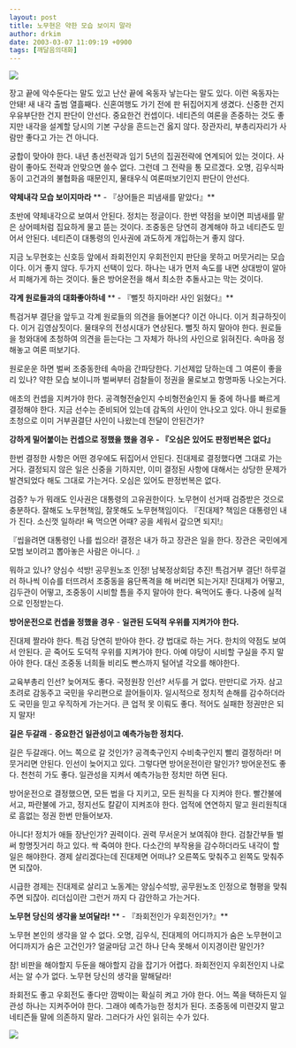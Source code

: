 ```yaml
---
layout: post
title: 노무현은 약한 모습 보이지 말라
author: drkim
date: 2003-03-07 11:09:19 +0900
tags: [깨달음의대화]
---
```

![](http://www.seoprise.com/jboard/data/img/binary/a1039420277.jpg)

장고 끝에 악수둔다는 말도 있고 난산 끝에 옥동자 낳는다는 말도 있다. 이런 옥동자는 안돼!  새 내각 출범 열흘째다. 신혼여행도 가기 전에 판 뒤집어지게 생겼다. 신중한 건지 우유부단한 건지 판단이 안선다. 중요한건 컨셉이다. 네티즌의 여론을 존중하는 것도 좋지만 내각을 설계할 당시의 기본 구상을 흔드는건 옳지 않다. 장관자리, 부총리자리가 사람만 좋다고 가는 건 아니다. 

궁합이 맞아야 한다. 내년 총선전략과 임기 5년의 집권전략에 연계되어 있는 것이다. 사람이 좋아도 전략과 안맞으면 쓸수 없다. 그런데 그 전략을 통 모르겠다. 오명, 김우식파동이 고건과의 불협화음 때문인지, 물태우식 여론떠보기인지 판단이 안선다. 

**약체내각 모습 보이지마라**
** - 『상어들은 피냄새를 맡았다』** 

초반에 약체내각으로 보여서 안된다. 정치는 정글이다. 한번 약점을 보이면 피냄새를 맡은 상어떼처럼 집요하게 물고 뜯는 것이다. 조중동은 당연히 경계해야 하고 네티즌도 믿어서 안된다. 네티즌이 대통령의 인사권에 과도하게 개입하는거 좋지 않다.

지금 노무현호는 신호등 앞에서 좌회전인지 우회전인지 판단을 못하고 머뭇거리는 모습이다. 이거 좋지 않다. 두가지 선택이 있다. 하나는 내가 먼저 속도를 내면 상대방이 알아서 피해가게 하는 것이다. 둘은 방어운전을 해서 최소한 추돌사고는 막는 것이다. 

**각계 원로들과의 대화좋아하네**
** - 『뻘짓 하지마라! 사인 읽혔다』**

특검거부 결단을 앞두고 각계 원로들의 의견을 들어본다? 이건 아니다. 이거 최규하짓이다. 이거 김영삼짓이다. 물태우의 전성시대가 연상된다. 뻘짓 하지 말아야 한다. 원로들을 청와대에 초청하여 의견을 듣는다는 그 자체가 하나의 사인으로 읽혀진다. 속마음 정해놓고 여론 떠보기다. 

원로운운 하면 벌써 조중동한테 속마음 간파당한다. 기선제압 당하는데 그 여론이 좋을리 있나? 약한 모습 보이니까 벌써부터 검찰들이 정권을 물로보고 항명파동 나오는거다. 

애초의 컨셉을 지켜가야 한다. 공격형전술인지 수비형전술인지 둘 중에 하나를 빠르게 결정해야 한다. 지금 선수는 준비되어 있는데 감독의 사인이 안나오고 있다. 아니 원로들 초청으로 이미 거부권결단 사인이 나왔는데 전달이 안된건가? 

**강하게 밀어붙이는 컨셉으로 정했을 했을 경우** **- 『오심은 있어도 판정번복은 없다』** 

한번 결정한 사항은 어떤 경우에도 뒤집어서 안된다. 진대제로 결정했다면 그대로 가는거다. 결정되지 않은 일은 신중을 기하지만, 이미 결정된 사항에 대해서는 상당한 문제가 발견되었다 해도 그대로 가는거다. 오심은 있어도 판정번복은 없다. 

검증? 누가 뭐래도 인사권은 대통령의 고유권한이다. 노무현이 선거때 검증받은 것으로 충분하다. 잘해도 노무현책임, 잘못해도 노무현책임이다. 『진대제? 책임은 대통령인 내가 진다. 소신껏 일하라! 욕 먹으면 어때? 공을 세워서 갚으면 되지!』 

『씹을려면 대통령인 나를 씹으라! 결정은 내가 하고 장관은 일을 한다. 장관은 국민에게 모범 보이려고 뽑아놓은 사람은 아니다. 』 

뭐하고 있나? 양심수 석방! 공무원노조 인정! 남북정상회담 추진! 특검거부 결단! 하루걸러 하나씩 이슈를 터뜨려서 조중동을 융단폭격을 해 버리면 되는거지! 진대제가 어떻고, 김두관이 어떻고, 조중동이 시비할 틈을 주지 말아야 한다. 욕먹어도 좋다. 나중에 실적으로 인정받는다. 

**방어운전으로 컨셉을 정했을 경우** - **일관된 도덕적 우위를 지켜가야 한다.** 

진대제 짤라야 한다. 특검 당연히 받아야 한다. 걍 법대로 하는 거다. 한치의 약점도 보여서 안된다. 곧 죽어도 도덕적 우위를 지켜가야 한다. 아예 야당이 시비할 구실을 주지 말아야 한다. 대신 조중동 너희들 비리도 빤스까지 털어낼 각오를 해야한다. 

교육부총리 인선? 늦어져도 좋다. 국정원장 인선? 서두를 거 없다. 만만디로 가자. 삼고초려로 감동주고 국민을 우리편으로 끌어들이자. 일시적으로 정치적 손해를 감수하더라도 국민을 믿고 우직하게 가는거다. 큰 업적 못 이뤄도 좋다. 적어도 실패한 정권만은 되지 말자! 

**길은 두갈래** - **중요한건 일관성이고 예측가능한 정치다.**

길은 두갈래다. 어느 쪽으로 갈 것인가? 공격축구인지 수비축구인지 빨리 결정하라! 머뭇거리면 안된다. 인선이 늦어지고 있다. 그렇다면 방어운전이란 말인가? 방어운전도 좋다. 천천히 가도 좋다. 일관성을 지켜서 예측가능한 정치만 하면 된다.

방어운전으로 결정했으면, 모든 법을 다 지키고, 모든 원칙을 다 지켜야 한다. 빨간불에 서고, 파란불에 가고, 정지선도 칼같이 지켜조야 한다. 업적에 연연하지 말고 원리원칙대로 흠없는 정권 한번 만들어보자. 

아니다! 정치가 애들 장난인가? 권력이다. 권력 무서운거 보여줘야 한다. 검찰간부들 벌써 항명짓거리 하고 있다. 싹 죽여야 한다. 다소간의 부작용을 감수하더라도 내각이 할 일은 해야한다. 경제 살리겠다는데 진대제면 어떠냐? 오른쪽도 맞춰주고 왼쪽도 맞춰주면 되잖아. 

시급한 경제는 진대제로 살리고 노동계는 양심수석방, 공무원노조 인정으로 형평을 맞춰주면 되잖아. 리더십이란 그런거 까지 다 감안하고 가는거다. 

**노무현 당신의 생각을 보여달라!**
** - 『좌회전인가 우회전인가?』**

노무현 본인의 생각을 알 수 없다. 오명, 김우식, 진대제의 어디까지가 숨은 노무현이고 어디까지가 숨은 고건인가? 얼굴마담 고건 하나 단속 못해서 이지경이란 말인가? 

참! 비판을 해야할지 두둔을 해야할지 감을 잡기가 어렵다. 좌회전인지 우회전인지 나로서는 알 수가 없다. 노무현 당신의 생각을 말해달라! 

좌회전도 좋고 우회전도 좋다만 깜박이는 확실히 켜고 가야 한다. 어느 쪽을 택하든지 일관성 하나는 지켜주어야 한다. 그래야 예측가능한 정치가 된다. 조중동에 미련갖지 말고 네티즌들 말에 의존하지 말라. 그러다가 사인 읽히는 수가 있다.

![](http://www.seoprise.com/jboard/data/img/binary/adadaaaopy.gif)
